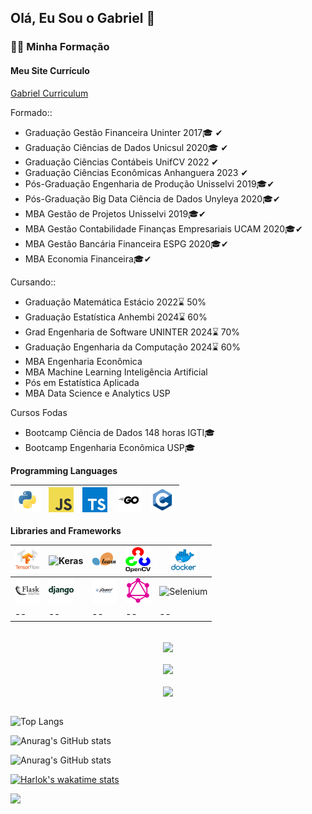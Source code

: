 ## Olá, Eu Sou o Gabriel 👋
### 👨‍🔬 Minha Formação

#### Meu Site Currículo
<a href="https://gabriel-groehs.github.io/" target="_blank">Gabriel Curriculum</a>


Formado::
- Graduação Gestão Financeira Uninter 2017🎓 ✔
- Graduação Ciências de Dados Unicsul 2020🎓 ✔
- Graduação Ciências Contábeis UnifCV 2022 ✔
- Graduação Ciências Econômicas Anhanguera 2023 ✔
- Pós-Graduação Engenharia de Produção Unisselvi 2019🎓✔
- Pós-Graduação Big Data Ciência de Dados Unyleya 2020🎓✔
- MBA Gestão de Projetos Unisselvi 2019🎓✔
- MBA Gestão Contabilidade Finanças Empresariais UCAM 2020🎓✔
- MBA Gestão Bancária Financeira ESPG 2020🎓✔
- MBA Economia Financeira🎓✔

Cursando::
- Graduação Matemática Estácio 2022⌛ 50%
- Graduação Estatística Anhembi 2024⌛ 60%
- Grad Engenharia de Software UNINTER 2024⌛ 70%
- Graduação Engenharia da Computação 2024⌛ 60%
- MBA Engenharia Econômica
- MBA Machine Learning Inteligência Artificial
- Pós em Estatística Aplicada
- MBA Data Science e Analytics USP

Cursos Fodas
- Bootcamp Ciência de Dados 148 horas IGTI🎓
- Bootcamp Engenharia Econômica USP🎓

**Programming Languages**

<img title="Python" alt="Python" width="40px" src="https://raw.githubusercontent.com/github/explore/master/topics/python/python.png" />|<img alt="JS" title="JavaScript" width="40px" src="https://raw.githubusercontent.com/github/explore/master/topics/javascript/javascript.png">|<img alt="Typescript" title="Typescript" width="40px" src="https://raw.githubusercontent.com/github/explore/main/topics/typescript/typescript.png">|<img title="Go" alt="Go" width="40px" src="https://raw.githubusercontent.com/github/explore/main/topics/go/go.png">|<img title="C" alt="C" width="40px" src="https://raw.githubusercontent.com/github/explore/master/topics/c/c.png">
|--|--|--|--|--|

**Libraries and Frameworks**

<img title="TensorFlow" alt="TensorFlow" width="40px" src="https://raw.githubusercontent.com/github/explore/master/topics/tensorflow/tensorflow.png">|<img title="Keras" alt="Keras" width="40px" src="https://upload.wikimedia.org/wikipedia/commons/thumb/a/ae/Keras_logo.svg/240px-Keras_logo.svg.png">|<img title="Scikit-Learn" alt="Scikit Learn" width="40px" src="https://raw.githubusercontent.com/github/explore/master/topics/scikit-learn/scikit-learn.png">|<img title="OpenCV" alt="OpenCV" width="40px" src="https://raw.githubusercontent.com/github/explore/master/topics/opencv/opencv.png">|<img title="Docker" alt="Docker" width="40px" src="https://raw.githubusercontent.com/github/explore/master/topics/docker/docker.png">
|--|--|--|--|--|
<img title="Flask" alt="Flask" width="40px" src="https://raw.githubusercontent.com/github/explore/master/topics/flask/flask.png">|<img title="Django" alt="Django" width="40px" src="https://raw.githubusercontent.com/github/explore/master/topics/django/django.png">|<img title="jQuery" alt="jQuery" width="40px" src="https://raw.githubusercontent.com/github/explore/master/topics/jquery/jquery.png">|<img title="GrahpQL" alt="GraphQL" width="40px" src="https://raw.githubusercontent.com/github/explore/master/topics/graphql/graphql.png">|<img title="Selenium" alt="Selenium" width="40px" src="https://img.icons8.com/color/48/000000/selenium-test-automation.png">
|--|--|--|--|--|

<br>

<div align="center">
  <img align="center" src="https://github-readme-stats.vercel.app/api/top-langs/?username=gabriel-groehs&layout=compact&langs_count=8&theme=tokyonight" />
  <br><br>
  <img align="center" src="https://github-readme-stats.vercel.app/api?username=gabriel-groehs&show_icons=true&theme=tokyonight&count_private=true" />
  <br><br>
  <img  align="center" src="https://github-readme-streak-stats.herokuapp.com/?user=gabriel-groehs&theme=tokyonight" />
<!--   <br><br>
  <img align="center" src="https://github-readme-activity-graph.cyclic.app/graph?username=csfelix&theme=tokyo-night" /> -->
</div>

<br>

![Top Langs](https://github-readme-stats.vercel.app/api/top-langs/?username=gabriel-groehs&hide_progress=true)

![Anurag's GitHub stats](https://github-readme-stats.vercel.app/api?username=gabriel-groehs&hide=contribs,prs)

![Anurag's GitHub stats](https://github-readme-stats.vercel.app/api?username=gabriel-groehs&show_icons=true&theme=radical)

[![Harlok's wakatime stats](https://github-readme-stats.vercel.app/api/wakatime?username=Harlok)](https://github.com/gabriel-groehs/github-readme-stats)

<picture>
<source
  srcset="https://github-readme-stats.vercel.app/api?username=gabriel-groehs&show_icons=true&theme=dark"
  media="(prefers-color-scheme: dark)"
/>
<source
  srcset="https://github-readme-stats.vercel.app/api?username=gabriel-groehs&show_icons=true"
  media="(prefers-color-scheme: light), (prefers-color-scheme: no-preference)"
/>
<img src="https://github-readme-stats.vercel.app/api?username=gabriel-groehs&show_icons=true" />
</picture>

